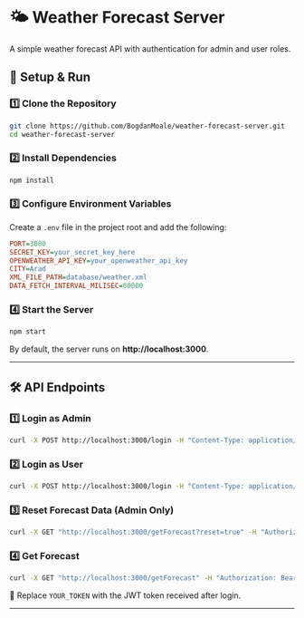# 🌤️ Weather Forecast Server

A simple weather forecast API with authentication for admin and user roles.

## 🚀 Setup & Run

### **1️⃣ Clone the Repository**

```sh
git clone https://github.com/BogdanMoale/weather-forecast-server.git
cd weather-forecast-server
```

### **2️⃣ Install Dependencies**

```sh
npm install
```

### **3️⃣ Configure Environment Variables**

Create a `.env` file in the project root and add the following:

```ini
PORT=3000
SECRET_KEY=your_secret_key_here
OPENWEATHER_API_KEY=your_openweather_api_key
CITY=Arad
XML_FILE_PATH=database/weather.xml
DATA_FETCH_INTERVAL_MILISEC=60000
```

### **4️⃣ Start the Server**

```sh
npm start
```

By default, the server runs on **http://localhost:3000**.

---

## 🛠️ API Endpoints

### **1️⃣ Login as Admin**

```sh
curl -X POST http://localhost:3000/login -H "Content-Type: application/json" -d "{\"username\":\"admin\",\"password\":\"admin\"}"
```

### **2️⃣ Login as User**

```sh
curl -X POST http://localhost:3000/login -H "Content-Type: application/json" -d '{"username":"user","password":"user"}'
```

### **3️⃣ Reset Forecast Data (Admin Only)**

```sh
curl -X GET "http://localhost:3000/getForecast?reset=true" -H "Authorization: Bearer YOUR_TOKEN"
```

### **4️⃣ Get Forecast**

```sh
curl -X GET "http://localhost:3000/getForecast" -H "Authorization: Bearer YOUR_TOKEN"
```

🔑 Replace `YOUR_TOKEN` with the JWT token received after login.

---
